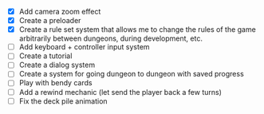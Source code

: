- [x] Add camera zoom effect
- [x] Create a preloader
- [x] Create a rule set system that allows me to change the rules of the game arbitrarily between dungeons, during development, etc.
- [ ] Add keyboard + controller input system
- [ ] Create a tutorial
- [ ] Create a dialog system
- [ ] Create a system for going dungeon to dungeon with saved progress
- [ ] Play with bendy cards
- [ ] Add a rewind mechanic (let send the player back a few turns)
- [ ] Fix the deck pile animation
